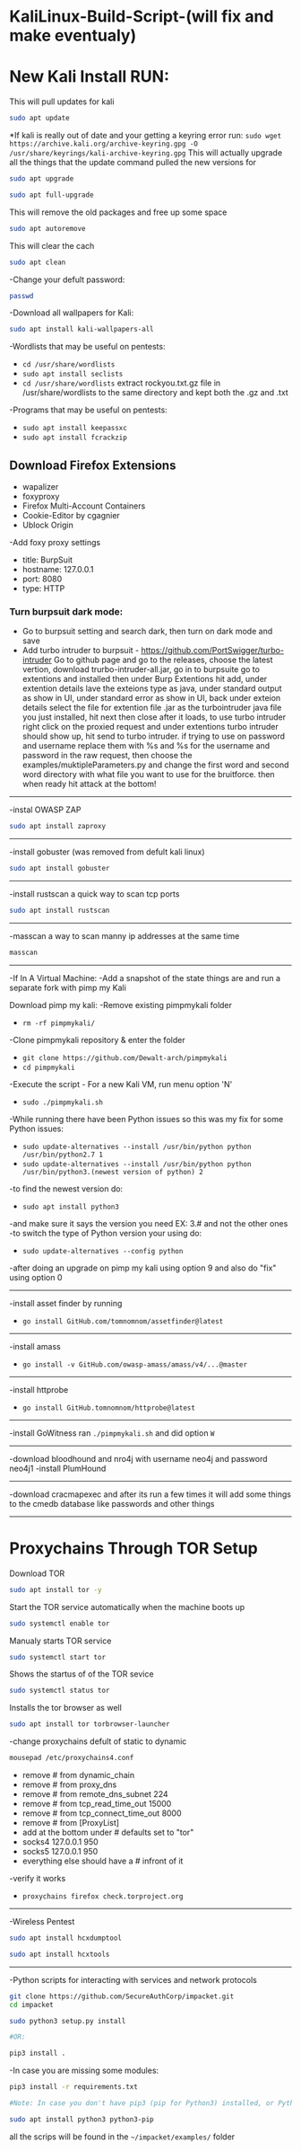 # KaliLinux-Build-Script-(will fix and make eventualy)

# New Kali Install RUN:
This will pull updates for kali
```bash 
sudo apt update
```
*If kali is really out of date and your getting a keyring error run: ``` sudo wget https://archive.kali.org/archive-keyring.gpg -O /usr/share/keyrings/kali-archive-keyring.gpg ```
This will actually upgrade all the things that the update command pulled the new versions for 
```bash
sudo apt upgrade 
```
```bash 
sudo apt full-upgrade
```
This will remove the old packages and free up some space 
```bash 
sudo apt autoremove
```
This will clear the cach 
```bash 
sudo apt clean
```
-Change your defult password:
``` bash
passwd
```
-Download all wallpapers for Kali:
``` bash 
sudo apt install kali-wallpapers-all
```

-Wordlists that may be useful on pentests:
- ``` cd /usr/share/wordlists ```
- ``` sudo apt install seclists ```
- ``` cd /usr/share/wordlists ```
extract rockyou.txt.gz file in /usr/share/wordlists to the same directory and kept both the .gz and .txt 

-Programs that may be useful on pentests:
- ``` sudo apt install keepassxc ```
- ``` sudo apt install fcrackzip ```

## Download Firefox Extensions
- wapalizer
- foxyproxy
- Firefox Multi-Account Containers
- Cookie-Editor         by cgagnier
- Ublock Origin 


-Add foxy proxy settings
- title: BurpSuit
- hostname: 127.0.0.1
- port: 8080
- type: HTTP


### Turn burpsuit dark mode:
- Go to burpsuit setting and search dark, then turn on dark mode and save
- Add turbo intruder to burpsuit - https://github.com/PortSwigger/turbo-intruder
Go to github page and go to the releases, choose the latest vertion, download trurbo-intruder-all.jar, go in to burpsuite go to extentions and installed then under Burp Extentions hit add, under extention details lave the exteions type as java, under standard output as show in UI, under standard error as show in UI, back under exteion details select the file for extention file .jar as the turbointruder java file you just installed, hit next then close after it loads, to use turbo intruder right click on the proxied request and under extentions turbo intruder should show up, hit send to turbo intruder. 
if trying to use on password and username replace them with %s and %s for the username and password in the raw request, then choose the examples/muktipleParameters.py and change the first word and second word directory with what file you want to use for the bruitforce. then when ready hit attack at the bottom!


---


-instal OWASP ZAP
```bash 
sudo apt install zaproxy
```


---


-install gobuster (was removed from defult kali linux)
```bash 
sudo apt install gobuster
```


---


-install rustscan a quick way to scan tcp ports
```bash 
sudo apt install rustscan
```


---


-masscan a way to scan manny ip addresses at the same time 
```bash 
masscan
```


---


-If In A Virtual Machine:
-Add a snapshot of the state things are and run a separate fork with pimp my Kali

Download pimp my kali:
-Remove existing pimpmykali folder
- ``` rm -rf pimpmykali/ ```

-Clone pimpmykali repository & enter the folder
- ``` git clone https://github.com/Dewalt-arch/pimpmykali ```
- ``` cd pimpmykali ```

-Execute the script - For a new Kali VM, run menu option 'N'
- ``` sudo ./pimpmykali.sh ```


-While running there have been Python issues so this was my fix for some Python issues:
- ``` sudo update-alternatives --install /usr/bin/python python /usr/bin/python2.7 1 ```
- ``` sudo update-alternatives --install /usr/bin/python python /usr/bin/python3.(newest version of python) 2 ```

-to find the newest version do:
- ``` sudo apt install python3 ```

-and make sure it says the version you need EX: 3.# and not the other ones
-to switch the type of Python version your using do:
- ``` sudo update-alternatives --config python ```


-after doing an upgrade on pimp my kali using option 9 and also do "fix" using option 0 


---


-install asset finder by running 
- ``` go install GitHub.com/tomnomnom/assetfinder@latest ```


---


-install amass 
- ``` go install -v GitHub.com/owasp-amass/amass/v4/...@master ```


---


-install httprobe 
- ``` go install GitHub.tomnomnom/httprobe@latest ```


---


-install GoWitness 
ran ``` ./pimpmykali.sh ``` and did option ``` W ```


---


-download bloodhound and nro4j with username neo4j and password neo4j1
-install PlumHound 


---


-download cracmapexec and after its run a few times it will add some things to the cmedb database like passwords and other things


---


# Proxychains Through TOR Setup
Download TOR  
```bash 
sudo apt install tor -y
```
Start the TOR service automatically when the machine boots up 
```bash 
sudo systemctl enable tor
```
Manualy starts TOR service 
```bash 
sudo systemctl start tor
```
Shows the startus of of the TOR sevice 
```bash
sudo systemctl status tor 
```
Installs the tor browser as well
```bash 
sudo apt install tor torbrowser-launcher
```

-change proxychains defult of static to dynamic 
```bash 
mousepad /etc/proxychains4.conf
```
-  remove # from dynamic_chain
-  remove # from proxy_dns
-  remove # from remote_dns_subnet 224
-  remove # from tcp_read_time_out 15000
-  remove # from tcp_connect_time_out 8000
-  remove # from [ProxyList]
-  add at the bottom under # defaults set to "tor"
-    socks4 127.0.0.1 950
-    socks5 127.0.0.1 950
-  everything else should have a # infront of it

-verify it works
- ``` proxychains firefox check.torproject.org ```


---


-Wireless Pentest
```bash 
sudo apt install hcxdumptool
```
```bash 
sudo apt install hcxtools
```

---

-Python scripts for interacting with services and network protocols 
```bash
git clone https://github.com/SecureAuthCorp/impacket.git 
cd impacket

sudo python3 setup.py install

#OR:

pip3 install . 
```
-In case you are missing some modules:
```bash
pip3 install -r requirements.txt
```
```bash
#Note: In case you don't have pip3 (pip for Python3) installed, or Python3, install it with the following commands:

sudo apt install python3 python3-pip
```
all the scrips will be found in the ```~/impacket/examples/``` folder 




























































